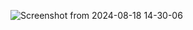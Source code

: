 ![Screenshot from 2024-08-18 14-30-06](https://github.com/user-attachments/assets/29ce30d0-423f-4ffe-aa80-d74b29aa6298)
